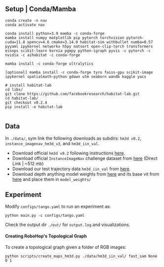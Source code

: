 ## Setup | Conda/Mamba
```
conda create -n nav
conda activate nav

conda install python=3.9 mamba -c conda-forge
mamba install numpy matplotlib pip pytorch torchvision pytorch-cuda=11.8 opencv=4.6 cmake=3.14.0 habitat-sim withbullet numba=0.57 pyyaml ipykernel networkx h5py natsort open-clip-torch transformers einops scikit-learn kornia pgmpy python-igraph pyvis -c pytorch -c nvidia -c aihabitat -c conda-forge

mamba install -c conda-forge ultralytics

[optional] mamba install -c conda-forge tyro faiss-gpu scikit-image ipykernel spatialmath-python gdown utm seaborn wandb kaggle yacs

# install habitat-lab
cd libs/
git clone https://github.com/facebookresearch/habitat-lab.git
cd habitat-lab/
git checkout v0.2.4
pip install -e habitat-lab


```

## Data
In `./data/`, sym link the following downloads as subdirs: `hm3d v0.2`, `instance_imagenav_hm3d_v3`, and `hm3d_iin_val`.
- Download official `hm3d v0.2` following instructions [here](https://github.com/matterport/habitat-matterport-3dresearch).
- Download official `InstanceImageNav` challenge dataset from [here](https://dl.fbaipublicfiles.com/habitat/data/datasets/imagenav/hm3d/v3/instance_imagenav_hm3d_v3.zip) (Direct Link | ~512 mb)
- Download our test trajectory data `hm3d_iin_val` from [here](https://drive.google.com/file/d/18yhsuz52QvWQ8gQHeWXLAaqoa6T6jk0O/view?usp=sharing). 
- Download depth anything model weights from [here](https://huggingface.co/spaces/LiheYoung/Depth-Anything/tree/main/checkpoints_metric_depth) and its base vit from [here](https://huggingface.co/spaces/LiheYoung/Depth-Anything/tree/main/checkpoints) and place them in `model_weights/`

## Experiment
Modify `configs/tango.yaml` to run an experiment as:

`python main.py -c configs/tango.yaml`

Check the output dir `./out/` for `output.log` and visualizations.

#### Creating RoboHop's Topological Graph
To create a topological graph given a folder of RGB images:

`python scripts/create_maps_hm3d.py ./data/hm3d_iin_val/ fast_sam None 0 1`


